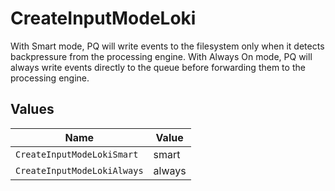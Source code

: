 # CreateInputModeLoki

With Smart mode, PQ will write events to the filesystem only when it detects backpressure from the processing engine. With Always On mode, PQ will always write events directly to the queue before forwarding them to the processing engine.


## Values

| Name                        | Value                       |
| --------------------------- | --------------------------- |
| `CreateInputModeLokiSmart`  | smart                       |
| `CreateInputModeLokiAlways` | always                      |